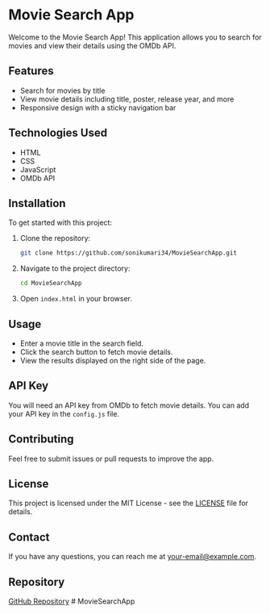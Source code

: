 # Movie Search App

Welcome to the Movie Search App! This application allows you to search for movies and view their details using the OMDb API.

## Features

- Search for movies by title
- View movie details including title, poster, release year, and more
- Responsive design with a sticky navigation bar

## Technologies Used

- HTML
- CSS
- JavaScript
- OMDb API

## Installation

To get started with this project:

1. Clone the repository:
    ```bash
    git clone https://github.com/sonikumari34/MovieSearchApp.git
    ```
2. Navigate to the project directory:
    ```bash
    cd MovieSearchApp
    ```

3. Open `index.html` in your browser.

## Usage

- Enter a movie title in the search field.
- Click the search button to fetch movie details.
- View the results displayed on the right side of the page.

## API Key

You will need an API key from OMDb to fetch movie details. You can add your API key in the `config.js` file.

## Contributing

Feel free to submit issues or pull requests to improve the app.

## License

This project is licensed under the MIT License - see the [LICENSE](LICENSE) file for details.

## Contact

If you have any questions, you can reach me at [your-email@example.com](mailto:your-email@example.com).

## Repository

[GitHub Repository](https://github.com/sonikumari34/MovieSearchApp.git)
#   M o v i e S e a r c h A p p  
 